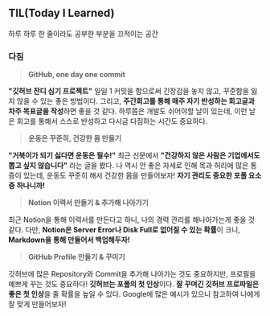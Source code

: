 ## TIL(Today I Learned)
하루 하루 한 줄이라도 공부한 부분을 끄적이는 공간

### 다짐
> **GitHub, one day one commit**

   **"깃허브 잔디 심기 프로젝트"**
   일일 1 커밋을 함으로써 긴장감을 놓지 않고, 꾸준함을 잃지 않을 수 있는 좋은 방법이다.
   그리고, **주간회고를 통해 매주 자기 반성하는 회고글과 차주 목표글을 작성**하면 좋을 것 같다.
   하루쯤은 개발도 쉬어야할 날이 있는데, 이런 날은 회고를 통해서 스스로 반성하고 다시금 다짐하는 시간도 중요하다.


> **운동은 꾸준히, 건강한 몸 만들기**

  **"거북이가 되기 싫다면 운동은 필수!"**
  최근 신문에서 **"건강하지 않은 사람은 기업에서도 뽑고 싶지 않습니다"** 라는 글을 봤다.
  나 역시 안 좋은 자세로 인해 목과 허리에 많은 통증이 있는데, 운동도 꾸준히 해서 건강한 몸을 만들어보자!
  **자기 관리도 중요한 포폴 요소 중 하나니까!**


> **Notion 이력서 만들기 & 추가해 나아가기**

   최근 Notion을 통해 이력서를 만든다고 하니, 나의 경력 관리를 해나아가는게 좋을 것 같다.
   다만, **Notion은 Server Error나 Disk Full로 없어질 수 있는 확률**이 크니, **Markdown을 통해 만들어서 백업해두자!**


> **GitHub Profile 만들기 & 꾸미기**

   깃허브에 많은 Repository와 Commit을 추가해 나아가는 것도 중요하지만, 프로필을 예쁘게 꾸는 것도 중요하다!
   **깃허브는 포폴의 첫 인상**이다. **잘 꾸며긴 깃허브 프로파일은 좋은 첫 인상**을 줄 확률을 높일 수 있다.
   Google에 많은 예시가 있으니 참고하여 나에게 잘 맞게 만들어보자!

